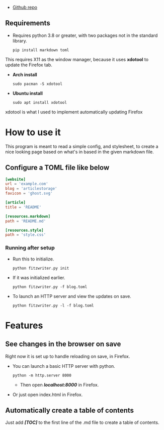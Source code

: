 - [Github repo](https://github.com/fitzy1293/fitzwriter)

## Requirements

- Requires python 3.8 or greater, with two packages not in the standard library.

    ```
    pip install markdown toml
    ```

This requires X11 as the window manager, because it uses **xdotool** to update the Firefox tab.

- **Arch install**

    ```
    sudo pacman -S xdotool
    ```

- **Ubuntu install**

    ```
    sudo apt install xdotool
    ```

xdotool is what I used to implement automatically updating Firefox

# How to use it

This program is meant to read a simple config, and stylesheet, to create a nice looking page based on what's in based in the given markdown file.

## Configure a TOML file like below

```toml
[website]
url = 'example.com'
blog = 'articlestorage'
favicon = 'ghost.svg'

[article]
title = 'README'

[resources.markdown]
path = 'README.md'

[resources.style]
path = 'style.css'

```

### Running after setup

- Run this to initialize.

    ```
    python fitzwriter.py init
    ```

- If it was initialized earlier.

    ```
    python fitzwriter.py -f blog.toml
    ```

- To launch an HTTP server and view the updates on save.

    ```
    python fitzwriter.py -l -f blog.toml
    ```


# Features

## See changes in the browser on save

Right now it is set up to handle reloading on save, in Firefox.

- You can launch a basic HTTP server with python.

    ```
    python -m http.server 8000
    ```

    - Then open ***localhost:8000*** in Firefox.

- Or just open index.html in Firefox.

## Automatically create a table of contents

Just add ***\[TOC\]*** to the first line of the .md file to create a table of contents.


<!-- EXAMPLE OF EMBEDDING HTML
# Sample Tweet

<blockquote class="twitter-tweet">
    <p lang="en" dir="ltr">All smiles from our crew as we near launch of <a href="https://twitter.com/hashtag/Inspiration4?src=hash&amp;ref_src=twsrc%5Etfw">#Inspiration4</a>. <a href="https://t.co/UrBdOlxLPJ">pic.twitter.com/UrBdOlxLPJ</a></p>
    &mdash; Inspiration4 (@inspiration4x) <a href="https://twitter.com/inspiration4x/status/1437067512567451654?ref_src=twsrc%5Etfw">September 12, 2021</a>
</blockquote>
<script async src="https://platform.twitter.com/widgets.js" charset="utf-8"></script>
-->
